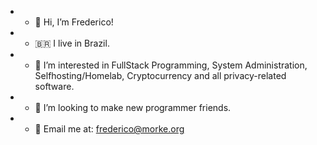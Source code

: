 - - 👋 Hi, I’m Frederico!
- - 🇧🇷 I live in Brazil.
- - 👀 I’m interested in FullStack Programming, System Administration, Selfhosting/Homelab, Cryptocurrency and all privacy-related software.
- - 🌴 I’m looking to make new programmer friends.
- - 💬 Email me at: frederico@morke.org
